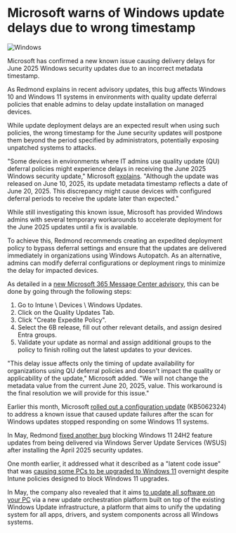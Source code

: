 # Microsoft warns of Windows update delays due to wrong timestamp

![Windows](https://www.bleepstatic.com/content/hl-images/2024/12/16/Windows.jpg)

Microsoft has confirmed a new known issue causing delivery delays for June 2025 Windows security updates due to an incorrect metadata timestamp.

As Redmond explains in recent advisory updates, this bug affects Windows 10 and Windows 11 systems in environments with quality update deferral policies that enable admins to delay update installation on managed devices.

While update deployment delays are an expected result when using such policies, the wrong timestamp for the June security updates will postpone them beyond the period specified by administrators, potentially exposing unpatched systems to attacks.

"Some devices in environments where IT admins use quality update (QU) deferral policies might experience delays in receiving the June 2025 Windows security update," Microsoft [explains](https://support.microsoft.com/en-us/topic/june-10-2025-kb5060842-os-build-26100-4349-47ff300b-2a04-440c-9476-2860d04fce8d#ID0EFF). "Although the update was released on June 10, 2025, its update metadata timestamp reflects a date of June 20, 2025. This discrepancy might cause devices with configured deferral periods to receive the update later than expected."

While still investigating this known issue, Microsoft has provided Windows admins with several temporary workarounds to accelerate deployment for the June 2025 updates until a fix is available.

To achieve this, Redmond recommends creating an expedited deployment policy to bypass deferral settings and ensure that the updates are delivered immediately in organizations using Windows Autopatch. As an alternative, admins can modify deferral configurations or deployment rings to minimize the delay for impacted devices.

As detailed in a [new Microsoft 365 Message Center advisory](https://admin.microsoft.com/#/MessageCenter/:/messages/AH1104938), this can be done by going through the following steps:

1. Go to Intune \\ Devices \\ Windows Updates.
2. Click on the Quality Updates Tab.
3. Click "Create Expedite Policy".
4. Select the 6B release, fill out other relevant details, and assign desired Entra groups.
5. Validate your update as normal and assign additional groups to the policy to finish rolling out the latest updates to your devices.

"This delay issue affects only the timing of update availability for organizations using QU deferral policies and doesn't impact the quality or applicability of the update," Microsoft added. "We will not change the metadata value from the current June 20, 2025, value. This workaround is the final resolution we will provide for this issue."

Earlier this month, Microsoft [rolled out a configuration update](https://www.bleepingcomputer.com/news/microsoft/microsoft-fixes-known-issue-that-breaks-windows-11-updates/) (KB5062324) to address a known issue that caused update failures after the scan for Windows updates stopped responding on some Windows 11 systems.

In May, Redmond [fixed another bug](https://www.bleepingcomputer.com/news/microsoft/microsoft-pushes-fix-for-windows-11-update-0x80240069-errors/) blocking Windows 11 24H2 feature updates from being delivered via Windows Server Update Services (WSUS) after installing the April 2025 security updates.

One month earlier, it addressed what it described as a "latent code issue" that was [causing some PCs to be upgraded to Windows 11](https://www.bleepingcomputer.com/news/microsoft/microsoft-some-devices-offered-windows-11-upgrades-despite-intune-blocks/) overnight despite Intune policies designed to block Windows 11 upgrades.

In May, the company also revealed that it aims [to update all software on your PC](https://www.bleepingcomputer.com/news/microsoft/microsoft-wants-windows-to-update-all-software-on-your-pc/) via a new update orchestration platform built on top of the existing Windows Update infrastructure, a platform that aims to unify the updating system for all apps, drivers, and system components across all Windows systems.